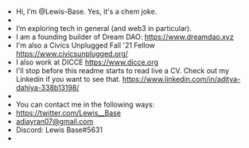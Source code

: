 - Hi, I’m @Lewis-Base. Yes, it's a chem joke.
- 
- I’m exploring tech in general (and web3 in particular).  
- I am a founding builder of Dream DAO: https://www.dreamdao.xyz 
- I'm also a Civics Unplugged Fall '21 Fellow https://www.civicsunplugged.org/
- I also work at DICCE https://www.dicce.org
- I'll stop before this readme starts to read live a CV. Check out my Linkedin if you want to see that. https://www.linkedin.com/in/aditya-dahiya-338b13198/
- 
- You can contact me in the following ways:
- https://twitter.com/Lewis__Base
- adiayran07@gmail.com
- Discord: Lewis Base#5631
- 

<!---
Lewis-Base/Lewis-Base is a ✨ special ✨ repository because its `README.md` (this file) appears on your GitHub profile.
You can click the Preview link to take a look at your changes.
--->

